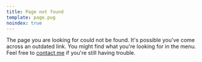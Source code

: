 ```yaml
---
title: Page not found
template: page.pug
noindex: true
---
```


The page you are looking for could not be found.
It's possible you've come across an outdated link.
You might find what you're looking for in the menu.
Feel free to [contact me](/contact/) if you're still having trouble.
